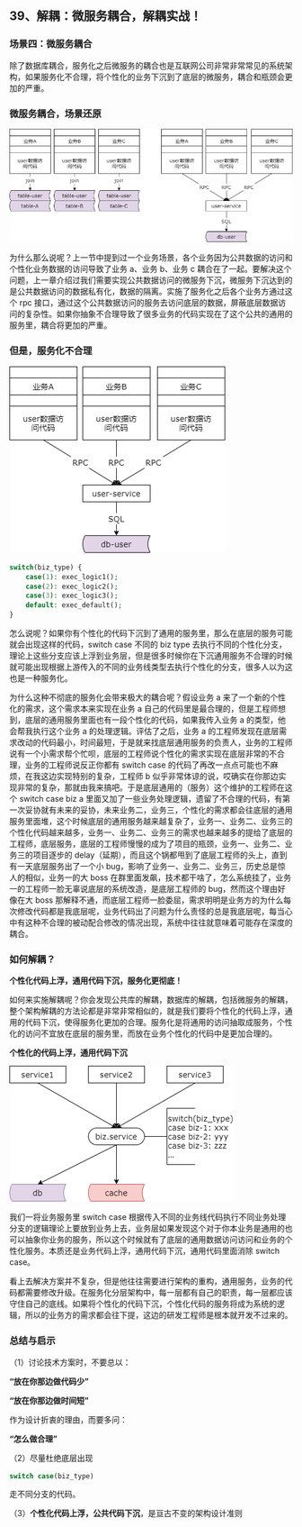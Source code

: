 ## 39、解耦：微服务耦合，解耦实战！

### 场景四：微服务耦合

除了数据库耦合，服务化之后微服务的耦合也是互联网公司非常非常常见的系统架构，如果服务化不合理，将个性化的业务下沉到了底层的微服务，耦合和瓶颈会更加的严重。

### 微服务耦合，场景还原

![](image/ch4-39-微服务耦合，场景还原.png)

为什么那么说呢？上一节中提到过一个业务场景，各个业务因为公共数据的访问和个性化业务数据的访问导致了业务 a、业务 b、业务 c 耦合在了一起。要解决这个问题，上一章介绍过我们需要实现公共数据访问的微服务下沉，微服务下沉达到的是公共数据访问的数据私有化，数据的隔离。实施了服务化之后各个业务方通过这个 rpc 接口，通过这个公共数据访问的服务去访问底层的数据，屏蔽底层数据访问的复杂性。如果你抽象不合理导致了很多业务的代码实现在了这个公共的通用的服务里，耦合将更加的严重。

### 但是，服务化不合理

![](image/ch4-39-但是，服务化不合理.png)

```php
switch(biz_type) {
    case(1): exec_logic1();
    case(2): exec_logic2();
    case(3): exec_logic3();
    default: exec_default();
}
```

怎么说呢？如果你有个性化的代码下沉到了通用的服务里，那么在底层的服务可能就会出现这样的代码，switch case 不同的 biz type 去执行不同的个性化分支，理论上这些分支应该上浮到业务层，但是很多时候你在下沉通用服务不合理的时候就可能出现根据上游传入的不同的业务线类型去执行个性化的分支，很多人以为这也是一种服务化。

为什么这种不彻底的服务化会带来极大的耦合呢？假设业务 a 来了一个新的个性化的需求，这个需求本来实现在业务 a 自己的代码里是最合理的，但是工程师想到，底层的通用服务里面也有一段个性化的代码，如果我传入业务 a 的类型，他会帮我执行这个业务 a 的处理逻辑。评估了之后，业务 a 的工程师发现在底层需求改动的代码最小，时间最短，于是就来找底层通用服务的负责人，业务的工程师说有一个小需求帮个忙呗，底层的工程师说个性化的需求实现在底层非常的不合理，业务的工程师说反正你都有 switch case 的代码了再改一点点可能也不麻烦，在我这边实现特别的复杂，工程师 b 似乎非常体谅的说，哎确实在你那边实现非常的复杂，那就由我来搞吧。于是底层通用的（服务）这个维护的工程师在这个 switch case biz a 里面又加了一些业务处理逻辑，遗留了不合理的代码，有第一次妥协就有未来的妥协，未来业务二，业务三，个性化的需求都会往底层的通用服务里面堆，这个时候底层的通用服务越来越复杂了，业务一、业务二、业务三的个性化代码越来越多，业务一、业务二、业务三的需求也越来越多的提给了底层的工程师，底层服务，底层的工程师慢慢的成为了项目的瓶颈，业务一、业务二、业务三的项目逐步的 delay（延期），而且这个锅都甩到了底层工程师的头上，直到有一天底层服务出了一个小 bug，影响了业务一、业务二、业务三，历史总是惊人的相似，业务一的大 boss 在群里面发飙，技术都干啥了，怎么系统挂了，业务一的工程师一脸无辜说底层的系统改造，是底层工程师的 bug，然而这个理由好像在大 boss 那解释不通，而底层工程师一脸委屈，需求明明是业务方的为什么每次修改代码都是我底层呢，业务代码出了问题为什么责怪的总是我底层呢，每当心中有这种不合理的被动配合修改的情况出现，系统中往往就意味着可能存在深度的耦合。

### 如何解耦？

**个性化代码上浮，通用代码下沉，服务化更彻底！**

如何来实施解耦呢？你会发现公共库的解耦，数据库的解耦，包括微服务的解耦，整个架构解耦的方法论都是非常非常相似的，就是我们要将个性化的代码上浮，通用的代码下沉，使得服务化更加的合理。服务化是将通用的访问抽取成服务，个性化的访问不宜放在底层的服务里，而放在业务个性化的代码中是更加合理的。

**个性化的代码上浮，通用代码下沉**

![](image/ch4-39-个性化的代码上浮，通用代码下沉.png)

我们一将业务服务里 switch case 根据传入不同的业务线代码执行不同业务处理分支的逻辑理论上要放到业务上去，业务层如果发现这个对于你本业务是通用的也可以抽象你业务的服务，所以这个时候就有了底层的通用数据访问访问和业务的个性化服务。本质还是业务代码上浮，通用代码下沉，通用代码里面消除 switch case。

看上去解决方案并不复杂，但是他往往需要进行架构的重构，通用服务，业务的代码都需要修改升级。在服务化分层架构中，每一层都有自己的职责，每一层都应该守住自己的底线。如果将个性化的代码下沉，个性化代码的服务将成为系统的逻辑，所以的业务方的需求都会往下提，这边的研发工程师是根本就开发不过来的。

### 总结与启示

（1）讨论技术方案时，不要总以：

**“放在你那边做代码少”**

**“放在你那边做时间短”**

作为设计折衷的理由，而要多问：

**“怎么做合理”**

（2）尽量杜绝底层出现

```php
switch case(biz_type)
```

走不同分支的代码。

（3）**个性化代码上浮，公共代码下沉**，是亘古不变的架构设计准则